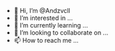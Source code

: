 - 👋 Hi, I’m @Andzvcll
- 👀 I’m interested in ...
- 🌱 I’m currently learning ...
- 💞️ I’m looking to collaborate on ...
- 📫 How to reach me ...

<!---
Andzvcll/Andzvcll is a ✨ special ✨ repository because its `README.md` (this file) appears on your GitHub profile.
You can click the Preview link to take a look at your changes.
--->
